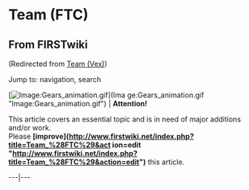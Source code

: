 # Team (FTC)

## From FIRSTwiki

(Redirected from [Team (Vex)](/index.php?title=Team_%28Vex%29&redirect=no "Team \(Vex\)"))

Jump to: navigation, search

[![Image:Gears_animation.gif](/media/1/14/Gears_animation.gif)](Ima
ge:Gears_animation.gif "Image:Gears_animation.gif") | **Attention!**

This article covers an essential topic and is in need of major additions and/or work.<br>
Please **[improve](http://www.firstwiki.net/index.php?title=Team_%28FTC%29&act
ion=edit "http://www.firstwiki.net/index.php?title=Team_%28FTC%29&action=edit")** this article.

---|---
